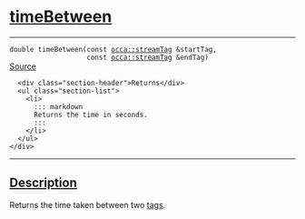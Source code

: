 
<h1 id="time-between">
 <a href="#/api/device/timeBetween" class="anchor">
   <span>timeBetween</span>
  </a>
</h1>

<div class="signature">
  <hr>

  
  <div class="definition-container">
    <div class="definition">
      <code><span class="token keyword">double</span> timeBetween(<span class="token keyword">const</span> <a href="#/api/streamTag">occa::streamTag</a> &startTag,
                   <span class="token keyword">const</span> <a href="#/api/streamTag">occa::streamTag</a> &endTag)</code>
      <div class="flex-spacing"></div>
      <a href="https://github.com/libocca/occa/blob/62a34ff6/include/occa/core/device.hpp#L434" target="_blank">Source</a>
    </div>
    <div class="description">

      <div class="section-header">Returns</div>
      <ul class="section-list">
        <li>
          ::: markdown
          Returns the time in seconds.
          :::
        </li>
      </ul>
    </div>

  </div>


  <hr>
</div>


<h2 id="description">
 <a href="#/api/device/timeBetween?id=description" class="anchor">
   <span>Description</span>
  </a>
</h2>

Returns the time taken between two [tags](/api/streamTag).
